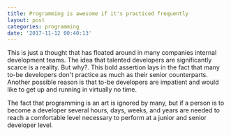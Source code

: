 ```yaml
---
title: Programming is awesome if it's practiced frequently
layout: post
categories: programming
date: '2017-11-12 00:40:13'
---
```


This is just a thought that has floated around in many companies internal development teams. The idea that talented developers are significantly scarce is a reality. But why?. This bold assertion lays in the fact that many to-be developers don't practice as much as their senior counterparts. Another possible reason is that to-be developers are impatient and would like to get up and running in virtually no time. 

The fact that programming is an art is ignored by many, but if a person is to become a developer several hours, days, weeks, and years are needed to reach a comfortable level necessary to perform at a junior and senior developer level.